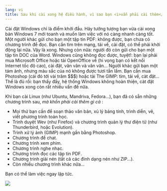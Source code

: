 ```yaml
---
lang: vi
title: Sau khi cài xong hệ điều hành, vì sao bạn <i>vẫn phải cài thêm</i> các chương trình khác ?
---
```


Cài đặt Windows chỉ là điểm khởi đầu. Hãy tưởng tượng bạn vừa cài xong bản Windows 7 
mới toanh và muốn làm việc với nó càng nhanh càng tốt. Một người khác gửi cho bạn một tập tin 
PDF: không được, bạn chưa có chương trình để đọc. Bạn cần tìm trên mạng, tải về, cài đặt, 
có thể phải khởi động lại nữa. Vậy là xong. Nhưng còn nữa: người đó còn gửi cho bạn một 
tập tin DOC của Word. Windows cũng không đọc được, tuyệt!: bạn lại phải mua Microsoft Office 
hoặc tải OpenOffice về (hi vọng bạn có kết nối Internet tốc độ cao), cài đặt, vân vân và vân vân... 
Người khác gửi bạn một tám ảnh, nhưng màu sắc của nó không được tươi tắn lắm. Bạn cần mua 
Photoshop (cái đó tới vài trăm $$$) hoặc tải The GIMP: tìm, tải về, càt đặt... Thế là đủ rồi: 
bạn thấy đấy, hệ thống Windows không hoàn thiện, càt đặt Windows xong còn rất nhiều vấn đề nữa.

Khi bạn cài Linux (như Ubuntu, Mandriva, Fedora...), bạn đã có sẵn những chương trình sau, 
<i>mà khồn phải cài thêm gì cả</i> :

<ul>

<li>Mọi thứ bạn cần để soạn thảo văn bản, xủ lý bảng tính, trình diễn, vẽ, viết phương trình toán học.</li>

<li>Trình duyệt Wev (như Firefox) và chương trình quản lý thư điện tử (như Thunderbird, hoặc Evolution).</li>
<li>Trình xử lý ảnh (GIMP) mạnh gần bằng Photoshop.</li>
<li>Chương trình để chat.</li>
<li>Chương trình xem phim.</li>
<li>Chương trình nghe nhạc.</li>
<li>Chương trình đọc các tập tin PDF.</li>
<li>Chương trinh giải nén (tất cả các đinh dạng nén như ZIP...).</li>
<li>Còn nhiều chương trình khác nữa...</li>
</ul>

Bạn có thể làm việc ngay lập tức.

<img src="Images/app_menu.png" />




